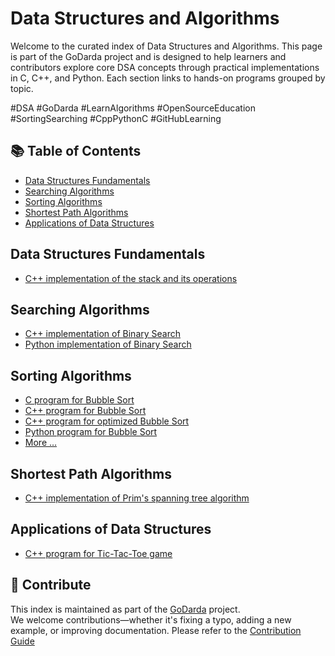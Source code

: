 # Data Structures and Algorithms

Welcome to the curated index of Data Structures and Algorithms. This page is part of the GoDarda project and is designed to help learners and contributors explore core DSA concepts through practical implementations in C, C++, and Python. Each section links to hands-on programs grouped by topic.

#DSA #GoDarda #LearnAlgorithms #OpenSourceEducation #SortingSearching #CppPythonC #GitHubLearning

## 📚 Table of Contents

- [Data Structures Fundamentals](#data-structures-fundamentals)
- [Searching Algorithms](#searching-algorithms)
- [Sorting Algorithms](#sorting-algorithms)
- [Shortest Path Algorithms](#shortest-path-algorithms)
- [Applications of Data Structures](#applications-of-data-structures)

## Data Structures Fundamentals

- [C++ implementation of the stack and its operations](https://godarda.in/dsa/fundamentals/gduqyab)

## Searching Algorithms

- [C++ implementation of Binary Search](https://godarda.in/dsa/searching/gdecgzp)  
- [Python implementation of Binary Search](https://godarda.in/dsa/searching/gdwzavz)

## Sorting Algorithms

- [C program for Bubble Sort](https://godarda.in/dsa/sorting/gdzxlqf)  
- [C++ program for Bubble Sort](https://godarda.in/dsa/sorting/gdwzsgz)  
- [C++ program for optimized Bubble Sort](https://godarda.in/dsa/sorting/gdvvavg)  
- [Python program for Bubble Sort](https://godarda.in/dsa/sorting/gdyezyi)  
- [More …](https://godarda.in/dsa/sorting)

## Shortest Path Algorithms

- [C++ implementation of Prim's spanning tree algorithm](https://godarda.in/dsa/trees/gdbuzge)

## Applications of Data Structures

- [C++ program for Tic-Tac-Toe game](https://godarda.in/dsa/applications/gdzdguw)

## 🤝 Contribute

This index is maintained as part of the [GoDarda](https://github.com/godarda) project.  
We welcome contributions—whether it's fixing a typo, adding a new example, or improving documentation. Please refer to the [Contribution Guide](https://github.com/godarda/godarda.in/blob/main/CONTRIBUTING.md)